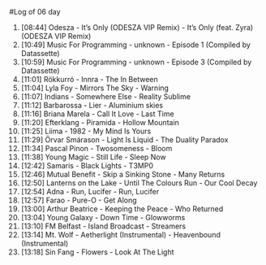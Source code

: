 #Log of 06 day

1. [08:44] Odesza - It’s Only (ODESZA VIP Remix) - It’s Only (feat. Zyra) (ODESZA VIP Remix)
1. [10:49] Music For Programming - unknown - Episode 1 (Compiled by Datassette)
1. [10:59] Music For Programming - unknown - Episode 3 (Compiled by Datassette)
1. [11:01] Rökkurró - Innra - The In Between
1. [11:04] Lyla Foy - Mirrors The Sky - Warning
1. [11:07] Indians - Somewhere Else - Reality Sublime
1. [11:12] Barbarossa - Lier - Aluminium skies
1. [11:16] Briana Marela - Call It Love - Last Time
1. [11:20] Efterklang - Piramida - Hollow Mountain
1. [11:25] Liima - 1982 - My Mind Is Yours
1. [11:29] Örvar Smárason - Light Is Liquid - The Duality Paradox
1. [11:34] Pascal Pinon - Twosomeness - Bloom
1. [11:38] Young Magic - Still Life - Sleep Now
1. [12:42] Samaris - Black Lights - T3MP0
1. [12:46] Mutual Benefit - Skip a Sinking Stone - Many Returns
1. [12:50] Lanterns on the Lake - Until The Colours Run - Our Cool Decay
1. [12:54] Adna - Run, Lucifer - Run, Lucifer
1. [12:57] Farao - Pure-O - Get Along
1. [13:00] Arthur Beatrice - Keeping the Peace - Who Returned
1. [13:04] Young Galaxy - Down Time - Glowworms
1. [13:10] FM Belfast - Island Broadcast - Streamers
1. [13:14] Mt. Wolf - Aetherlight (Instrumental) - Heavenbound (Instrumental)
1. [13:18] Sin Fang - Flowers - Look At The Light
